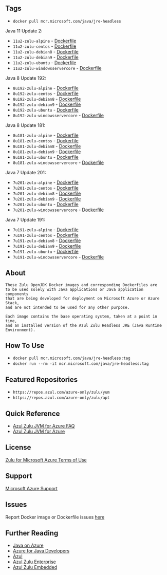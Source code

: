 ## Tags
+ `docker pull mcr.microsoft.com/java/jre-headless`

Java 11 Update 2:
+ `11u2-zulu-alpine` - [Dockerfile][zulu-11u2-jre-hl-alpine]
+ `11u2-zulu-centos` - [Dockerfile][zulu-11u2-jre-hl-centos]
+ `11u2-zulu-debian8` - [Dockerfile][zulu-11u2-jre-hl-debian8]
+ `11u2-zulu-debian9` - [Dockerfile][zulu-11u2-jre-hl-debian9]
+ `11u2-zulu-ubuntu` - [Dockerfile][zulu-11u2-jre-hl-ubuntu]
+ `11u2-zulu-windowsservercore` - [Dockerfile][zulu-11u2-jre-hl-windowsservercore]

Java 8 Update 192:
+ `8u192-zulu-alpine` - [Dockerfile][zulu-8u192-jre-hl-alpine]
+ `8u192-zulu-centos` - [Dockerfile][zulu-8u192-jre-hl-centos]
+ `8u192-zulu-debian8` - [Dockerfile][zulu-8u192-jre-hl-debian8]
+ `8u192-zulu-debian9` - [Dockerfile][zulu-8u192-jre-hl-debian9]
+ `8u192-zulu-ubuntu` - [Dockerfile][zulu-8u192-jre-hl-ubuntu]
+ `8u192-zulu-windowsservercore` - [Dockerfile][zulu-8u192-jre-hl-windowsservercore]

Java 8 Update 181:
+ `8u181-zulu-alpine` - [Dockerfile][zulu-8u181-jre-hl-alpine]
+ `8u181-zulu-centos` - [Dockerfile][zulu-8u181-jre-hl-centos]
+ `8u181-zulu-debian8` - [Dockerfile][zulu-8u181-jre-hl-debian8]
+ `8u181-zulu-debian9` - [Dockerfile][zulu-8u181-jre-hl-debian9]
+ `8u181-zulu-ubuntu` - [Dockerfile][zulu-8u181-jre-hl-ubuntu]
+ `8u181-zulu-windowsservercore` - [Dockerfile][zulu-8u181-jre-hl-windowsservercore]

Java 7 Update 201:
+ `7u201-zulu-alpine` - [Dockerfile][zulu-7u201-jre-hl-alpine]
+ `7u201-zulu-centos` - [Dockerfile][zulu-7u201-jre-hl-centos]
+ `7u201-zulu-debian8` - [Dockerfile][zulu-7u201-jre-hl-debian8]
+ `7u201-zulu-debian9` - [Dockerfile][zulu-7u201-jre-hl-debian9]
+ `7u201-zulu-ubuntu` - [Dockerfile][zulu-7u201-jre-hl-ubuntu]
+ `7u201-zulu-windowsservercore` - [Dockerfile][zulu-7u201-jre-hl-windowsservercore]

Java 7 Update 191:
+ `7u191-zulu-alpine` - [Dockerfile][zulu-7u191-jre-hl-alpine]
+ `7u191-zulu-centos` - [Dockerfile][zulu-7u191-jre-hl-centos]
+ `7u191-zulu-debian8` - [Dockerfile][zulu-7u191-jre-hl-debian8]
+ `7u191-zulu-debian9` - [Dockerfile][zulu-7u191-jre-hl-debian9]
+ `7u191-zulu-ubuntu` - [Dockerfile][zulu-7u191-jre-hl-ubuntu]
+ `7u191-zulu-windowsservercore` - [Dockerfile][zulu-7u191-jre-hl-windowsservercore]

[zulu-11u2-jre-hl-alpine]:https://github.com/Microsoft/java/tree/master/docker/alpine/Dockerfile.zulu-11u2-jre-headless
[zulu-11u2-jre-hl-centos]:https://github.com/Microsoft/java/tree/master/docker/centos/Dockerfile.zulu-11u2-jre-headless
[zulu-11u2-jre-hl-debian8]:https://github.com/Microsoft/java/tree/master/docker/debian8/Dockerfile.zulu-11u2-jre-headless
[zulu-11u2-jre-hl-debian9]:https://github.com/Microsoft/java/tree/master/docker/debian9/Dockerfile.zulu-11u2-jre-headless
[zulu-11u2-jre-hl-ubuntu]:https://github.com/Microsoft/java/tree/master/docker/ubuntu/Dockerfile.zulu-11u2-jre-headless
[zulu-11u2-jre-hl-windowsservercore]:https://github.com/Microsoft/java/tree/master/docker/windowsservercore/Dockerfile.zulu-11u2-jre-headless

[zulu-8u192-jre-hl-alpine]:https://github.com/Microsoft/java/tree/master/docker/alpine/Dockerfile.zulu-8u192-jre-headless
[zulu-8u192-jre-hl-centos]:https://github.com/Microsoft/java/tree/master/docker/centos/Dockerfile.zulu-8u192-jre-headless
[zulu-8u192-jre-hl-debian8]:https://github.com/Microsoft/java/tree/master/docker/debian8/Dockerfile.zulu-8u192-jre-headless
[zulu-8u192-jre-hl-debian9]:https://github.com/Microsoft/java/tree/master/docker/debian9/Dockerfile.zulu-8u192-jre-headless
[zulu-8u192-jre-hl-ubuntu]:https://github.com/Microsoft/java/tree/master/docker/ubuntu/Dockerfile.zulu-8u192-jre-headless
[zulu-8u192-jre-hl-windowsservercore]:https://github.com/Microsoft/java/tree/master/docker/windowsservercore/Dockerfile.zulu-8u192-jre-headless

[zulu-8u181-jre-hl-alpine]:https://github.com/Microsoft/java/tree/master/docker/alpine/Dockerfile.zulu-8u181-jre-headless
[zulu-8u181-jre-hl-centos]:https://github.com/Microsoft/java/tree/master/docker/centos/Dockerfile.zulu-8u181-jre-headless
[zulu-8u181-jre-hl-debian8]:https://github.com/Microsoft/java/tree/master/docker/debian8/Dockerfile.zulu-8u181-jre-headless
[zulu-8u181-jre-hl-debian9]:https://github.com/Microsoft/java/tree/master/docker/debian9/Dockerfile.zulu-8u181-jre-headless
[zulu-8u181-jre-hl-ubuntu]:https://github.com/Microsoft/java/tree/master/docker/ubuntu/Dockerfile.zulu-8u181-jre-headless
[zulu-8u181-jre-hl-windowsservercore]:https://github.com/Microsoft/java/tree/master/docker/windowsservercore/Dockerfile.zulu-8u181-jre-headless

[zulu-7u201-jre-hl-alpine]:https://github.com/Microsoft/java/tree/master/docker/alpine/Dockerfile.zulu-7u201-jre-headless
[zulu-7u201-jre-hl-centos]:https://github.com/Microsoft/java/tree/master/docker/centos/Dockerfile.zulu-7u201-jre-headless
[zulu-7u201-jre-hl-debian8]:https://github.com/Microsoft/java/tree/master/docker/debian8/Dockerfile.zulu-7u201-jre-headless
[zulu-7u201-jre-hl-debian9]:https://github.com/Microsoft/java/tree/master/docker/debian9/Dockerfile.zulu-7u201-jre-headless
[zulu-7u201-jre-hl-ubuntu]:https://github.com/Microsoft/java/tree/master/docker/ubuntu/Dockerfile.zulu-7u201-jre-headless
[zulu-7u201-jre-hl-windowsservercore]:https://github.com/Microsoft/java/tree/master/docker/windowsservercore/Dockerfile.zulu-7u201-jre-headless

[zulu-7u191-jre-hl-alpine]:https://github.com/Microsoft/java/tree/master/docker/alpine/Dockerfile.zulu-7u191-jre-headless
[zulu-7u191-jre-hl-centos]:https://github.com/Microsoft/java/tree/master/docker/centos/Dockerfile.zulu-7u191-jre-headless
[zulu-7u191-jre-hl-debian8]:https://github.com/Microsoft/java/tree/master/docker/debian8/Dockerfile.zulu-7u191-jre-headless
[zulu-7u191-jre-hl-debian9]:https://github.com/Microsoft/java/tree/master/docker/debian9/Dockerfile.zulu-7u191-jre-headless
[zulu-7u191-jre-hl-ubuntu]:https://github.com/Microsoft/java/tree/master/docker/ubuntu/Dockerfile.zulu-7u191-jre-headless
[zulu-7u191-jre-hl-windowsservercore]:https://github.com/Microsoft/java/tree/master/docker/windowsservercore/Dockerfile.zulu-7u191-jre-headless

## About
	These Zulu OpenJDK Docker images and corresponding Dockerfiles are
	to be used solely with Java applications or Java application components
	that are being developed for deployment on Microsoft Azure or Azure Stack,
	and are not intended to be used for any other purpose.

	Each image contains the base operating system, taken at a point in time,
	and an installed version of the Azul Zulu Headless JRE (Java Runtime Environment).

## How To Use
+ `docker pull mcr.microsoft.com/java/jre-headless:tag`
+ `docker run --rm -it mcr.microsoft.com/java/jre-headless:tag`

## Featured Repositories
* `https://repos.azul.com/azure-only/zulu/yum`
* `https://repos.azul.com/azure-only/zulu/apt`

## Quick Reference
* [Azul Zulu JVM for Azure FAQ](https://assets.azul.com/files/Zulu-for-Azure-FAQ.pdf)
* [Azul Zulu JVM for Azure](https://www.azul.com/downloads/azure-only/zulu/)

## License
[Zulu for Microsoft Azure Terms of Use](https://www.azul.com/downloads/azure-only/zulu/terms-of-use)

## Support
[Microsoft Azure Support](https://support.microsoft.com/en-us/help/4026305/sql-contact-microsoft-azure-support)

## Issues
Report Docker image or Dockerfile issues [here](https://github.com/Microsoft/java/issues)

## Further Reading
* [Java on Azure](https://azure.microsoft.com/en-us/develop/java/)
* [Azure for Java Developers](https://docs.microsoft.com/en-us/java/azure/?view=azure-java-stable)
* [Azul](https://www.azul.com/)
* [Azul Zulu Enterprise](https://www.azul.com/products/zulu-enterprise/)
* [Azul Zulu Embedded](https://www.azul.com/products/zulu-embedded/)

